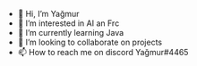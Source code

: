 - 👋 Hi, I’m Yağmur
- 👀 I’m interested in AI an Frc
- 🌱 I’m currently learning Java
- 💞️ I’m looking to collaborate on projects
- 📫 How to reach me on discord Yağmur#4465

<!---
yagmur845/yagmur845 is a ✨ special ✨ repository because its `README.md` (this file) appears on your GitHub profile.
You can click the Preview link to take a look at your changes.
--->
